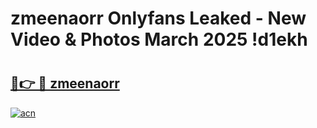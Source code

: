 # zmeenaorr Onlyfans Leaked - New Video & Photos March 2025 !d1ekh

# <h2><a href="https://sbkvft.iuczelnia.edu.pl?title=zmeenaorr&ref=d1ekh">🔗👉 🔴 zmeenaorr</a></h2>

[![acn](https://github.com/user-attachments/assets/0f9c940e-d8b0-45ae-aac7-cd30a18b3e1c)](https://sbkvft.iuczelnia.edu.pl?title=zmeenaorr&ref=d1ekh)


